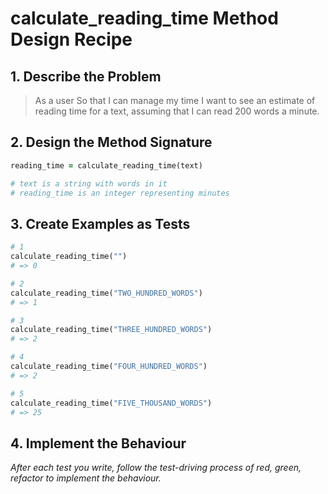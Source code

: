 # calculate_reading_time Method Design Recipe

## 1. Describe the Problem

> As a user
> So that I can manage my time
> I want to see an estimate of reading time for a text, assuming that I can read 200 words a minute.

## 2. Design the Method Signature

```ruby
reading_time = calculate_reading_time(text)

# text is a string with words in it
# reading_time is an integer representing minutes
```

## 3. Create Examples as Tests

```ruby
# 1
calculate_reading_time("")
# => 0

# 2
calculate_reading_time("TWO_HUNDRED_WORDS")
# => 1

# 3
calculate_reading_time("THREE_HUNDRED_WORDS")
# => 2

# 4
calculate_reading_time("FOUR_HUNDRED_WORDS")
# => 2

# 5
calculate_reading_time("FIVE_THOUSAND_WORDS")
# => 25
```

## 4. Implement the Behaviour

_After each test you write, follow the test-driving process of red, green, refactor to implement the behaviour._

